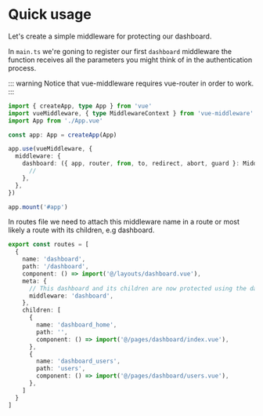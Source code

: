 # Quick usage

Let's create a simple middleware for protecting our dashboard.

In `main.ts` we're goning to register our first `dashboard` middleware the function receives all the parameters you might think of in the authentication process.

::: warning
Notice that vue-middleware requires vue-router in order to work.
:::

```ts
import { createApp, type App } from 'vue'
import vueMiddleware, { type MiddlewareContext } from 'vue-middleware'
import App from './App.vue'

const app: App = createApp(App)

app.use(vueMiddleware, {
  middleware: {
    dashboard: ({ app, router, from, to, redirect, abort, guard }: MiddlewareContext) => {
      //
    },
  },
})

app.mount('#app')
```

In routes file we need to attach this middleware name in a route or most likely a route with its children, e.g dashboard.

```ts
export const routes = [
  {
    name: 'dashboard',
    path: '/dashboard',
    component: () => import('@/layouts/dashboard.vue'),
    meta: {
      // This dashboard and its children are now protected using the dashboard middleware
      middleware: 'dashboard',
    },
    children: [
      {
        name: 'dashboard_home',
        path: '',
        component: () => import('@/pages/dashboard/index.vue'),
      },
      {
        name: 'dashboard_users',
        path: 'users',
        component: () => import('@/pages/dashboard/users.vue'),
      },
    ]
  }
]
```

<!-- # Markdown Extension Examples

This page demonstrates some of the built-in markdown extensions provided by VitePress.

## Syntax Highlighting

VitePress provides Syntax Highlighting powered by [Shiki](https://github.com/shikijs/shiki), with additional features like line-highlighting:

**Input**

````md
```js{4}
export default {
  data () {
    return {
      msg: 'Highlighted!'
    }
  }
}
```
````

**Output**

```js{4}
export default {
  data () {
    return {
      msg: 'Highlighted!'
    }
  }
}
```

## Custom Containers

**Input**

```md
::: info
This is an info box.
:::

::: tip
This is a tip.
:::

::: warning
This is a warning.
:::

::: danger
This is a dangerous warning.
:::

::: details
This is a details block.
:::
```

**Output**

::: info
This is an info box.
:::

::: tip
This is a tip.
:::

::: warning
This is a warning.
:::

::: danger
This is a dangerous warning.
:::

::: details
This is a details block.
:::

## More

Check out the documentation for the [full list of markdown extensions](https://vitepress.dev/guide/markdown). -->
